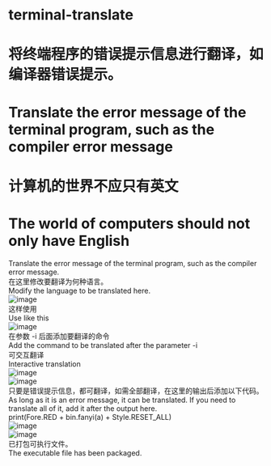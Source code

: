 # terminal-translate
# 将终端程序的错误提示信息进行翻译，如编译器错误提示。<br/>
# Translate the error message of the terminal program, such as the compiler error message<br/>
# 计算机的世界不应只有英文<br/>
# The world of computers should not only have English<br/>
Translate the error message of the terminal program, such as the compiler error message.<br/>
在这里修改要翻译为何种语言。<br/>
Modify the language to be translated here.<br/>
![image](https://user-images.githubusercontent.com/96619734/147350001-0a03e3b5-7701-42fe-9f4f-ee14ca62404f.png)<br/>
这样使用<br/>
Use like this<br/>
![image](https://user-images.githubusercontent.com/96619734/147350280-c8e25fbc-9a48-439e-bb1c-c812fb7dfb4b.png)<br/>
在参数 -i 后面添加要翻译的命令<br/>
Add the command to be translated after the parameter -i<br/>
可交互翻译<br/>
Interactive translation<br/>
![image](https://user-images.githubusercontent.com/96619734/147350509-e7b6fc22-431a-44a3-b5ff-418c23c90a58.png)<br/>
![image](https://user-images.githubusercontent.com/96619734/147350638-74651b8a-bc9c-4290-8549-32f913f975c5.png)<br/>
只要是错误提示信息，都可翻译，如需全部翻译，在这里的输出后添加以下代码。<br/>
As long as it is an error message, it can be translated. If you need to translate all of it, add it after the output here.<br/>
print(Fore.RED + bin.fanyi(a) + Style.RESET_ALL)<br/>
![image](https://user-images.githubusercontent.com/96619734/147350754-4eba8e8c-dd9c-4f57-8207-baa7a37a1b44.png)<br/>
![image](https://user-images.githubusercontent.com/96619734/147350808-15cabec6-4db1-46ba-828b-a238147ead9c.png)<br/>
已打包可执行文件。<br/>
The executable file has been packaged.<br/>
